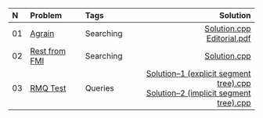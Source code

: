 N|Problem|Tags|Solution
:-|:-|:-|-:
01|[Agrain](https://github.com/andy489/Data_Structures_and_Algorithms/blob/master/5%20%E2%80%93%20DAA/01%20%E2%80%93%20Agrain.pdf)|Searching|[Solution.cpp](https://github.com/andy489/Data_Structures_and_Algorithms/blob/master/5%20%E2%80%93%20DAA/01%20%E2%80%93%20Agrain.cpp)<br>[Editorial.pdf](https://github.com/andy489/Data_Structures_and_Algorithms/blob/master/5%20%E2%80%93%20DAA/01%20%E2%80%93%20Agrain%20(editorial).pdf)
02|[Rest from FMI](https://github.com/andy489/Data_Structures_and_Algorithms/blob/master/5%20%E2%80%93%20DAA/02%20%E2%80%93%20Rest%20from%20FMI.pdf)|Searching|[Solution.cpp](https://github.com/andy489/Data_Structures_and_Algorithms/blob/master/5%20%E2%80%93%20DAA/02%20%E2%80%93%20Rest%20from%20FMI.cpp)
03|[RMQ Test](https://github.com/andy489/Data_Structures_and_Algorithms/blob/master/5%20%E2%80%93%20DAA/03%20%E2%80%93%20RMQ%20test.pdf)|Queries|[Solution–1 (explicit segment tree).cpp](https://github.com/andy489/Data_Structures_and_Algorithms/blob/master/5%20%E2%80%93%20DAA/03%20%E2%80%93%20RMQ%20test%20(explicit%20segment%20tree%2C%20recursive).cpp)<br>[Solution–2 (implicit segment tree).cpp](https://github.com/andy489/Data_Structures_and_Algorithms/blob/master/5%20%E2%80%93%20DAA/03%20%E2%80%93%20RMQ%20test%20(implicit%20segment%20tree%2C%20recursive).cpp)
